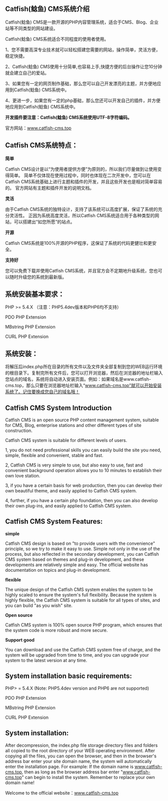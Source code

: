 ## Catfish(鲶鱼) CMS系统介绍 ##

Catfish(鲶鱼) CMS是一款开源的PHP内容管理系统，适合于CMS、Blog、企业站等不同类型的网站建设。

Catfish(鲶鱼) CMS系统适合不同程度的使用者使用。

1、您不需要高深专业技术就可以轻松搭建您需要的网站，操作简单，灵活方便，稳定快捷。

2、Catfish(鲶鱼) CMS使用十分简单,也容易上手,快捷方便的后台操作让您10分钟就会建立自己的爱站。

3、如果您有一定的网页制作基础，那么您可以自己开发漂亮的主题，并方便地应用到Catfish(鲶鱼) CMS系统中。

4、更进一步，如果您有一定的php基础，那么您还可以开发自己的插件，并方便地应用到Catfish(鲶鱼) CMS系统中。

**开发插件要注意：Catfish(鲶鱼) CMS系统使用UTF-8字符编码。**

官方网站：www.catfish-cms.top

## Catfish CMS系统特点： ##

**简单**

Catfish CMS设计是以“为使用者提供方便”为原则的，所以我们尽量做到让使用变得简单。
简单不仅体现在使用过程中，同时也体现在二次开发中，您可以在Catfish CMS系统基础上进行主题和插件的开发，并且这些开发也是相对简单容易的。
官方网站有主题和插件开发的说明文档。

**灵活**

由于Catfish CMS系统的独特设计，支持了该系统可以高度扩展，保证了系统的充分灵活性。
正因为系统高度灵活，所以Catfish CMS系统适合用于各种类型的网站，可以搭建出“如您所愿”的站点。

**开源**

Catfish CMS系统是100%开源的PHP程序，这保证了系统的代码更健壮和更安全。

**支持好**

您可以免费下载并使用Catfish CMS系统，并且官方会不定期地升级系统，您也可以随时升级您的系统到最新版。

## 系统安装基本要求： ##

PHP >= 5.4.X （注意：PHP5.4dev版本和PHP6均不支持）

PDO PHP Extension

MBstring PHP Extension

CURL PHP Extension

## 系统安装： ##

将解压后index.php所在目录的所有文件以及文件夹全部复制到您的WEB运行环境的根目录下。复制完所有文件后，您可以打开浏览器，然后在浏览器的地址栏输入您站点的域名，系统将自动进入安装页面。例如：如果域名是www.catfish-cms.top，那么只要在浏览器地址栏输入“www.catfish-cms.top”就可以开始安装系统了。记住要换成您自己的域名哦！

## Catfish CMS System Introduction ##

Catfish CMS is an open source PHP content management system, suitable for CMS, Blog, enterprise stations and other different types of site construction.

Catfish CMS system is suitable for different levels of users.

1, you do not need professional skills you can easily build the site you need, simple, flexible and convenient, stable and fast.

2, Catfish CMS is very simple to use, but also easy to use, fast and convenient background operation allows you to 10 minutes to establish their own love station.

3, if you have a certain basis for web production, then you can develop their own beautiful theme, and easily applied to Catfish CMS system.

4, further, if you have a certain php foundation, then you can also develop their own plug-ins, and easily applied to Catfish CMS system.

## Catfish CMS System Features: ##

**simple**

Catfish CMS design is based on "to provide users with the convenience" principle, so we try to make it easy to use.
Simple not only in the use of the process, but also reflected in the secondary development, you can Catfish CMS system based on themes and plug-in development, and these developments are relatively simple and easy.
The official website has documentation on topics and plug-in development.

**flexible**

The unique design of the Catfish CMS system enables the system to be highly scaled to ensure the system's full flexibility.
Because the system is highly flexible, the Catfish CMS system is suitable for all types of sites, and you can build "as you wish" site.

**Open source**

Catfish CMS system is 100% open source PHP program, which ensures that the system code is more robust and more secure.

**Support good**

You can download and use the Catfish CMS system free of charge, and the system will be upgraded from time to time, and you can upgrade your system to the latest version at any time.

## System installation basic requirements: ##

PHP> = 5.4.X (Note: PHP5.4dev version and PHP6 are not supported)

PDO PHP Extension

MBstring PHP Extension

CURL PHP Extension

## System installation: ##

After decompression, the index.php file storage directory files and folders all copied to the root directory of your WEB operating environment. After copying all the files, you can open the browser, and then in the browser's address bar enter your site domain name, the system will automatically enter the installation page. For example: If the domain name is www.catfish-cms.top, then as long as the browser address bar enter "www.catfish-cms.top" can begin to install the system. Remember to replace your own domain name!

Welcome to the official website：www.catfish-cms.top